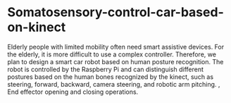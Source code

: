 # Somatosensory-control-car-based-on-kinect
Elderly people with limited mobility often need smart assistive devices. For the elderly, it is more difficult to use a complex controller. Therefore, we plan to design a smart car robot based on human posture recognition. The robot is controlled by the Raspberry Pi and can distinguish different postures based on the human bones recognized by the kinect, such as steering, forward, backward, camera steering, and robotic arm pitching. , End effector opening and closing operations.
